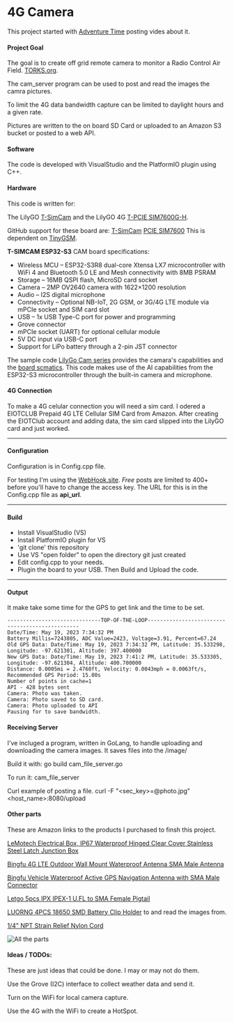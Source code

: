 
# 4G Camera

This project started with [Adventure Time](https://www.youtube.com/@adventuretime5020) posting vides about it.

#### Project Goal
The goal is to create off grid remote camera to monitor a Radio Control Air Field. [TORKS.org](https://torks.org). 

The cam_server program can be used to post and read the images the camra pictures.

To limit the 4G data bandwidth capture can be limited to daylight hours and a given rate.


Pictures are written to the on board SD Card or uploaded to an Amazon S3 bucket or posted to a web API.  

#### Software
The code is developed with VisualStudio and the PlatformIO plugin using C++. 

#### Hardware
This code is written for:

The LilyGO [T-SimCam](https://www.lilygo.cc/products/t-simcam) and the LilyGO 4G [T-PCIE SIM7600G-H](https://www.lilygo.cc/products/a-t-pcie). 

GitHub support for these board are:
[T-SimCam]()
[PCIE SIM7600](https://github.com/Xinyuan-LilyGO/LilyGo-T-PCIE)  This is dependent on [TinyGSM](https://github.com/vshymanskyy/TinyGSM).


**T-SIMCAM ESP32-S3** CAM board specifications:

- Wireless MCU – ESP32-S3R8 dual-core Xtensa LX7 microcontroller with WiFi 4 and Bluetooth 5.0 LE and Mesh connectivity with 8MB PSRAM
- Storage – 16MB QSPI flash, MicroSD card socket
- Camera – 2MP OV2640 camera with 1622×1200 resolution
- Audio – I2S digital microphone
- Connectivity – Optional NB-IoT, 2G GSM, or 3G/4G LTE module via mPCIe socket and SIM card slot
- USB – 1x USB Type-C port for power and programming
- Grove connector
- mPCIe socket (UART) for optional cellular module
- 5V DC input via USB-C port
- Support for LiPo battery through a 2-pin JST connector

The sample code [LilyGo Cam series](https://github.com/Xinyuan-LilyGO/LilyGo-Camera-Series) provides the camara's capabilities and the [board scmatics](https://github.com/Xinyuan-LilyGO/LilyGo-Camera-Series/blob/master/schematic/T_SIMCAM-V1.0_Schematic.pdf). This code makes use of the AI capabilities from the ESP32-S3 microcontroller through the built-in camera and microphone.

#### 4G Connection
To make a 4G celular connection you will need a sim card. I odered a EIOTCLUB Prepaid 4G LTE Cellular SIM Card from Amazon. After creating the EIOTClub account and adding data, the sim card slipped into the LilyGO card and just worked.

----
#### Configuration

Configuration is in Config.cpp file.

For testing I'm using the [WebHook.site](https://webhook.site).  *Free* posts are limited to 400+ before you'll have to change the access key.  The URL for this is in the Config.cpp file as **api_url**. 

----

#### Build

* Install VisualStudio (VS)
* Install PlatformIO plugin for VS
* 'git clone' this repository
* Use VS "open folder" to open the directory git just created
* Edit config.cpp to your needs.
* Plugin the board to your USB. Then Build and Upload the code.

----
#### Output
It make take some time for the GPS to get link and the time to be set.

    ------------------------------TOP-OF-THE-LOOP------------------------------------------------
    Date/Time: May 19, 2023 7:34:32 PM
    Battery Millis=7243805, ADC Value=2423, Voltage=3.91, Percent=67.24
    Old GPS Data: Date/Time: May 19, 2023 7:34:32 PM, Latitude: 35.533298, Longitude: -97.621301, Altitude: 397.400000
    New GPS Data: Date/Time: May 19, 2023 7:41:2 PM, Latitude: 35.533305, Longitude: -97.621304, Altitude: 400.700000
    Distance: 0.0005mi = 2.4760ft, Velocity: 0.0043mph = 0.0063ft/s, Recommended GPS Period: 15.00s
    Number of points in cache=1
    API - 428 bytes sent
    Camera: Photo was taken.
    Camera: Photo saved to SD card.
    Camera: Photo uploaded to API
    Pausing for to save bandwidth.

#### Receiving Server
I've incluged a program, written in GoLang, to handle uploading and downloading the camera images.
It saves files into the /image/

Build it with:
    go build cam_file_server.go

To run it:
    cam_file_server

Curl example of posting a file.
    curl -F "<sec_key>=@photo.jpg" <host_name>:8080/upload

#### Other parts
These are Amazon links to the products I purchased to finsh this project. 

[LeMotech Electrical Box, IP67 Waterproof Hinged Clear Cover Stainless Steel Latch Junction Box](https://www.amazon.com/dp/B0BP7D5ZNL?ref=ppx_yo2ov_dt_b_product_details&th=1)

[Bingfu 4G LTE Outdoor Wall Mount Waterproof Antenna SMA Male Antenna](https://www.amazon.com/dp/B07R9JGLV5?ref=ppx_yo2ov_dt_b_product_details&th=1)

[Bingfu Vehicle Waterproof Active GPS Navigation Antenna with SMA Male Connector](https://www.amazon.com/dp/B07R7RC96G?ref=ppx_yo2ov_dt_b_product_details&th=1)

[Letgo 5pcs IPX IPEX-1 U.FL to SMA Female Pigtail](https://www.amazon.com/dp/B01HXU1PKS?psc=1&ref=ppx_yo2ov_dt_b_product_details)

[LUORNG 4PCS 18650 SMD Battery Clip Holder](https://www.amazon.com/dp/B09N76T4GL?psc=1&ref=ppx_yo2ov_dt_b_product_details)
 to and read the images from. 

[1/4" NPT Strain Relief Nylon Cord](https://www.amazon.com/gp/product/B08MYM2TSJ/ref=ppx_yo_dt_b_asin_title_o00_s00?ie=UTF8&psc=1)


![All the parts](Doc/20230524_105729.jpg)

#### Ideas / TODOs:

These are just ideas that could be done.  I may or may not do them.

Use the Grove (I2C) interface to collect weather data and send it.

Turn on the WiFi for local camera capture.

Use the 4G with the WiFi to create a HotSpot. 

